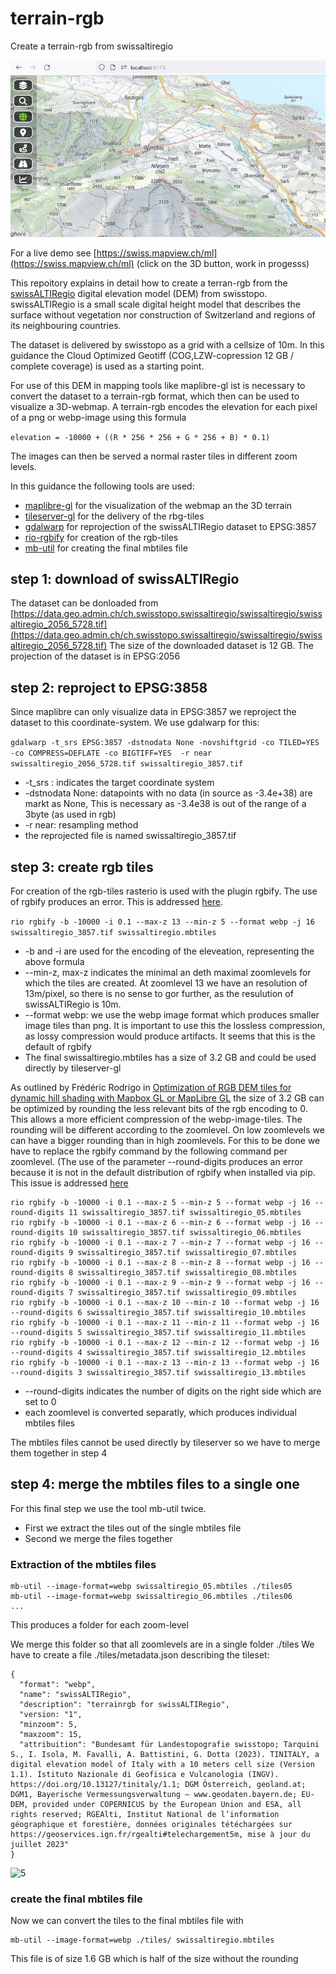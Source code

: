 # terrain-rgb
Create a terrain-rgb from swissaltiregio

![1](./images/10.png)

For a live demo see [https://swiss.mapview.ch/ml](https://swiss.mapview.ch/ml) (click on the 3D button, work in progesss)


This repoitory explains in detail how to create a terran-rgb from the [swissALTIRegio](https://www.swisstopo.admin.ch/en/height-model-swissaltiregio) digital elevation model (DEM) from swisstopo. swissALTIRegio is a small scale digital height model that describes the surface without vegetation nor construction of Switzerland and regions of its neighbouring countries.

The dataset is delivered by swisstopo as a grid with a cellsize of 10m. In this guidance the Cloud Optimized Geotiff (COG,LZW-copression 12 GB / complete coverage) is used as a starting point.

For use of this DEM in mapping tools like maplibre-gl ist is necessary to convert the dataset to a terrain-rgb format, which then can be used to visualize a 3D-webmap. A terrain-rgb encodes the elevation for each pixel of a png or webp-image using this formula

```elevation = -10000 + ((R * 256 * 256 + G * 256 + B) * 0.1)```

The images can then be served a normal raster tiles in different zoom levels.

In this guidance the following tools are used:
- [maplibre-gl](https://maplibre.org/) for the visualization of the webmap an the 3D terrain
- [tileserver-gl](https://tileserver.readthedocs.io/en/latest/) for the delivery of the rbg-tiles
- [gdalwarp](https://gdal.org/programs/gdalwarp.html) for reprojection of the swissALTIRegio dataset to EPSG:3857
- [rio-rgbify](https://github.com/mapbox/rio-rgbify) for creation of the rgb-tiles
- [mb-util](https://github.com/mapbox/mbutil) for creating the final mbtiles file

## step 1: download of swissALTIRegio
The dataset can be donloaded from [https://data.geo.admin.ch/ch.swisstopo.swissaltiregio/swissaltiregio/swissaltiregio_2056_5728.tif](https://data.geo.admin.ch/ch.swisstopo.swissaltiregio/swissaltiregio/swissaltiregio_2056_5728.tif)
The size of the downloaded dataset is 12 GB. The projection of the dataset is in EPSG:2056

## step 2: reproject to EPSG:3858
Since maplibre can only visualize data in EPSG:3857 we reproject the dataset to this coordinate-system. We use gdalwarp for this:

```gdalwarp -t_srs EPSG:3857 -dstnodata None -novshiftgrid -co TILED=YES -co COMPRESS=DEFLATE -co BIGTIFF=YES  -r near swissaltiregio_2056_5728.tif swissaltiregio_3857.tif```

- -t_srs : indicates the target coordinate system
- -dstnodata None: datapoints with no data (in source as -3.4e+38) are markt as None, This is necessary as -3.4e38 is out of the range of a 3byte (as used in rgb)
- -r near: resampling method
- the reprojected file is named swissaltiregio_3857.tif

## step 3: create rgb tiles
For creation of the rgb-tiles rasterio is used with the plugin rgbify. The use of rgbify produces an error. This is addressed [here](rgbify.md).

```rio rgbify -b -10000 -i 0.1 --max-z 13 --min-z 5 --format webp -j 16 swissaltiregio_3857.tif swissaltiregio.mbtiles```

- -b and -i are used for the encoding of the eleveation, representing the above formula
- --min-z, max-z indicates the minimal an deth maximal zoomlevels for which the tiles are created.
  At zoomlevel 13 we have an resolution of 13m/pixel, so there is no sense to gor further, as the resulution of swissALTIRegio is 10m.
- --format webp: we use the webp image format which produces smaller image tiles than png.
  It is important to use this the lossless compression, as lossy compression would produce artifacts. It seems that this is the default of rgbify
- The final swissaltiregio.mbtiles has a size of 3.2 GB and could be used directly by tileserver-gl

As outlined by Frédéric Rodrigo in [Optimization of RGB DEM tiles for dynamic hill shading with Mapbox GL or MapLibre GL](https://medium.com/@frederic.rodrigo/optimization-of-rgb-dem-tiles-for-dynamic-hill-shading-with-mapbox-gl-or-maplibre-gl-55bef8eb3d86) the size of 3.2 GB can be optimized by rounding the less relevant bits of the rgb encoding to 0. This allows a more efficient compression of the webp-image-tiles. The rounding will be different according to the zoomlevel. On low zoomlevels we can have a bigger rounding than in high zoomlevels. For this to be done we have to replace the rgbify command by the following command per zoomlevel. (The use of the parameter --round-digits produces an error because it is not in the default distribution of rgbify when installed via pip. This issue is addressed [here](rgbify.md)
```
rio rgbify -b -10000 -i 0.1 --max-z 5 --min-z 5 --format webp -j 16 --round-digits 11 swissaltiregio_3857.tif swissaltiregio_05.mbtiles
rio rgbify -b -10000 -i 0.1 --max-z 6 --min-z 6 --format webp -j 16 --round-digits 10 swissaltiregio_3857.tif swissaltiregio_06.mbtiles
rio rgbify -b -10000 -i 0.1 --max-z 7 --min-z 7 --format webp -j 16 --round-digits 9 swissaltiregio_3857.tif swissaltiregio_07.mbtiles
rio rgbify -b -10000 -i 0.1 --max-z 8 --min-z 8 --format webp -j 16 --round-digits 8 swissaltiregio_3857.tif swissaltiregio_08.mbtiles
rio rgbify -b -10000 -i 0.1 --max-z 9 --min-z 9 --format webp -j 16 --round-digits 7 swissaltiregio_3857.tif swissaltiregio_09.mbtiles
rio rgbify -b -10000 -i 0.1 --max-z 10 --min-z 10 --format webp -j 16 --round-digits 6 swissaltiregio_3857.tif swissaltiregio_10.mbtiles
rio rgbify -b -10000 -i 0.1 --max-z 11 --min-z 11 --format webp -j 16 --round-digits 5 swissaltiregio_3857.tif swissaltiregio_11.mbtiles
rio rgbify -b -10000 -i 0.1 --max-z 12 --min-z 12 --format webp -j 16 --round-digits 4 swissaltiregio_3857.tif swissaltiregio_12.mbtiles
rio rgbify -b -10000 -i 0.1 --max-z 13 --min-z 13 --format webp -j 16 --round-digits 3 swissaltiregio_3857.tif swissaltiregio_13.mbtiles
```
- --round-digits indicates the number of digits on the right side which are set to 0
- each zoomlevel is converted separatly, which produces individual mbtiles files

The mbtiles files cannot be used directly by tileserver so we have to merge them together in step 4

## step 4: merge the mbtiles files to a single one
For this final step we use the tool mb-util twice. 
- First we extract the tiles out of the single mbtiles file
- Second we merge the files together

### Extraction of the mbtiles files
```
mb-util --image-format=webp swissaltiregio_05.mbtiles ./tiles05
mb-util --image-format=webp swissaltiregio_06.mbtiles ./tiles06
...
```
This produces a folder for each zoom-level

We merge this folder so that all zoomlevels are in a single folder ./tiles
We have to create a file ./tiles/metadata.json describing the tileset:
```
{
  "format": "webp",
  "name": "swissALTIRegio",
  "description": "terrainrgb for swissALTIRegio",
  "version: "1",
  "minzoom": 5,
  "maxzoom": 15,
  "attribuition": "Bundesamt für Landestopografie swisstopo; Tarquini S., I. Isola, M. Favalli, A. Battistini, G. Dotta (2023). TINITALY, a digital elevation model of Italy with a 10 meters cell size (Version 1.1). Istituto Nazionale di Geofisica e Vulcanologia (INGV). https://doi.org/10.13127/tinitaly/1.1; DGM Österreich, geoland.at; DGM1, Bayerische Vermessungsverwaltung – www.geodaten.bayern.de; EU-DEM, provided under COPERNICUS by the European Union and ESA, all rights reserved; RGEAlti, Institut National de l’information géographique et forestière, données originales tétéchargées sur https://geoservices.ign.fr/rgealti#telechargement5m, mise à jour du juillet 2023"
}
```
![5](./images/50.png)

### create the final mbtiles file
Now we can convert the tiles to the final mbtiles file with
```
mb-util --image-format=webp ./tiles/ swissaltiregio.mbtiles
```

This file is of size 1.6 GB which is half of the size without the rounding
